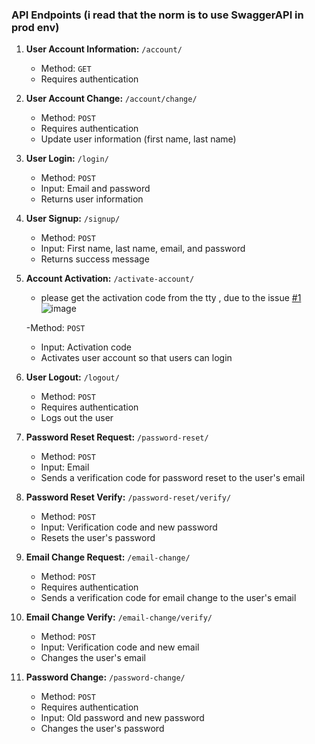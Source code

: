 ### API Endpoints (i read that the norm is to use SwaggerAPI in prod env) 

1. **User Account Information:** `/account/`
    - Method: `GET`
    - Requires authentication

2. **User Account Change:** `/account/change/`
    - Method: `POST`
    - Requires authentication
    - Update user information (first name, last name)

3. **User Login:** `/login/`
    - Method: `POST`
    - Input: Email and password
    - Returns user information

4. **User Signup:** `/signup/`
    - Method: `POST`
    - Input: First name, last name, email, and password
    - Returns success message

5. **Account Activation:** `/activate-account/`
   
   - please get the activation code from the tty , due to the issue
   [#1](https://github.com/wassim31/attraxia_django_assessment/issues/1)
    ![image](https://github.com/user-attachments/assets/dca74bb1-1682-43c4-a0b8-19729bff2306)

    -Method: `POST`
    - Input: Activation code
    - Activates user account so that users can login

6. **User Logout:** `/logout/`
    - Method: `POST`
    - Requires authentication
    - Logs out the user

7. **Password Reset Request:** `/password-reset/`
    - Method: `POST`
    - Input: Email
    - Sends a verification code for password reset to the user's email

8. **Password Reset Verify:** `/password-reset/verify/`
    - Method: `POST`
    - Input: Verification code and new password
    - Resets the user's password

9. **Email Change Request:** `/email-change/`
    - Method: `POST`
    - Requires authentication
    - Sends a verification code for email change to the user's email

10. **Email Change Verify:** `/email-change/verify/`
    - Method: `POST`
    - Input: Verification code and new email
    - Changes the user's email

11. **Password Change:** `/password-change/`
    - Method: `POST`
    - Requires authentication
    - Input: Old password and new password
    - Changes the user's password
